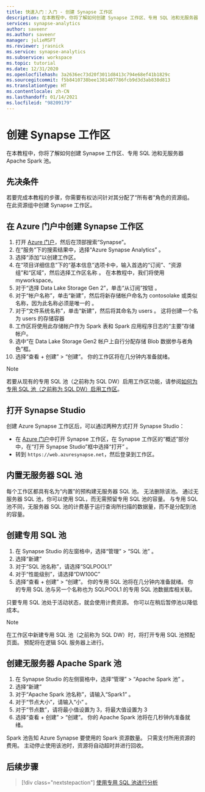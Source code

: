 ```yaml
---
title: 快速入门：入门 - 创建 Synapse 工作区
description: 在本教程中，你将了解如何创建 Synapse 工作区、专用 SQL 池和无服务器 Apache Spark 池。
services: synapse-analytics
author: saveenr
ms.author: saveenr
manager: julieMSFT
ms.reviewer: jrasnick
ms.service: synapse-analytics
ms.subservice: workspace
ms.topic: tutorial
ms.date: 12/31/2020
ms.openlocfilehash: 3a2636ec73d20f3011d8413c794e68ef41b1829c
ms.sourcegitcommit: f5b8410738bee1381407786fcb9d3d3ab838d813
ms.translationtype: HT
ms.contentlocale: zh-CN
ms.lasthandoff: 01/14/2021
ms.locfileid: "98209179"
---
```

# <a name="creating-a-synapse-workspace"></a>创建 Synapse 工作区

在本教程中，你将了解如何创建 Synapse 工作区、专用 SQL 池和无服务器 Apache Spark 池。 

## <a name="prerequisites"></a>先决条件

若要完成本教程的步骤，你需要有权访问针对其分配了“所有者”角色的资源组。 在此资源组中创建 Synapse 工作区。

## <a name="create-a-synapse-workspace-in-the-azure-portal"></a>在 Azure 门户中创建 Synapse 工作区

1. 打开 [Azure 门户](https://portal.azure.com)，然后在顶部搜索“Synapse”。
1. 在“服务”下的搜索结果中，选择“Azure Synapse Analytics” 。
1. 选择“添加”以创建工作区。
1. 在“项目详细信息”下的“基本信息”选项卡中，输入首选的“订阅”、“资源组”和“区域”，然后选择工作区名称   。 在本教程中，我们将使用 myworkspace。
1. 对于“选择 Data Lake Storage Gen 2”，单击“从订阅”按钮 。
1. 对于“帐户名称”，单击“新建”，然后将新存储帐户命名为 contosolake 或类似名称，因为此名称必须是唯一的  。
1. 对于“文件系统名称”，单击“新建”，然后将其命名为 users  。 这将创建一个名为 users 的存储容器
1. 工作区将使用此存储帐户作为 Spark 表和 Spark 应用程序日志的“主要”存储帐户。
1. 选中“在 Data Lake Storage Gen2 帐户上自行分配存储 Blob 数据参与者角色”框。 
1. 选择“查看 + 创建” > “创建”。 你的工作区将在几分钟内准备就绪。

> [!NOTE]
> 若要从现有的专用 SQL 池（之前称为 SQL DW）启用工作区功能，请参阅[如何为专用 SQL 池（之前称为 SQL DW）启用工作区](./sql-data-warehouse/workspace-connected-create.md)。


## <a name="open-synapse-studio"></a>打开 Synapse Studio

创建 Azure Synapse 工作区后，可以通过两种方式打开 Synapse Studio：

* 在 [Azure 门户](https://portal.azure.com)中打开 Synapse 工作区，在 Synapse 工作区的“概述”部分中，在“打开 Synapse Studio”框中选择“打开” 。
* 转到 `https://web.azuresynapse.net`，然后登录到工作区。


## <a name="the-built-in-serverless-sql-pool"></a>内置无服务器 SQL 池

每个工作区都具有名为“内置”的预构建无服务器 SQL 池。 无法删除该池。 通过无服务器 SQL 池，你可以使用 SQL，而无需预留专用 SQL 池的容量。 与专用 SQL 池不同，无服务器 SQL 池的计费基于运行查询所扫描的数据量，而不是分配到池的容量。


## <a name="create-a-dedicated-sql-pool"></a>创建专用 SQL 池

1. 在 Synapse Studio 的左窗格中，选择“管理” > “SQL 池” 。
1. 选择“新建”
1. 对于“SQL 池名称”，请选择“SQLPOOL1” 
1. 对于“性能级别”，请选择“DW100C” 
1. 选择“查看 + 创建” > “创建”。 你的专用 SQL 池将在几分钟内准备就绪。 你的专用 SQL 池与另一个名称也为 SQLPOOL1 的专用 SQL 池数据库相关联。

只要专用 SQL 池处于活动状态，就会使用计费资源。 你可以在稍后暂停池以降低成本。

> [!NOTE] 
> 在工作区中新建专用 SQL 池（之前称为 SQL DW）时，将打开专用 SQL 池预配页面。 预配将在逻辑 SQL 服务器上进行。


## <a name="create-a-serverless-apache-spark-pool"></a>创建无服务器 Apache Spark 池

1. 在 Synapse Studio 的左侧窗格中，选择“管理” > “Apache Spark 池” 。
1. 选择“新建” 
1. 对于“Apache Spark 池名称”，请输入“Spark1” 。
1. 对于“节点大小”，请输入“小” 。
1. 对于“节点数”，请将最小值设置为 3，将最大值设置为 3
1. 选择“查看 + 创建” > “创建”。 你的 Apache Spark 池将在几秒钟内准备就绪。

Spark 池告知 Azure Synapse 要使用的 Spark 资源数量。 只需支付所用资源的费用。 主动停止使用该池时，资源将自动超时并进行回收。


## <a name="next-steps"></a>后续步骤

> [!div class="nextstepaction"]
> [使用专用 SQL 池进行分析](get-started-analyze-sql-pool.md)
